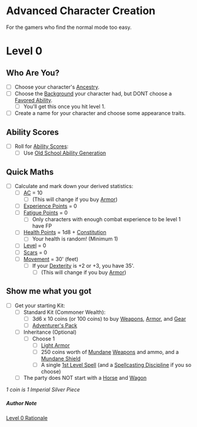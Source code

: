 # Advanced Character Creation
For the gamers who find the normal mode too easy.
# Level 0
## Who Are You?
- [ ] Choose your character's [Ancestry](../../Player%20Characters/Ancenstries/Ancestry.md).
- [ ] Choose the [Background](../../Player%20Characters/Backgrounds.md) your character had, but DONT choose a [Favored Ability](../../Player%20Characters/Favored%20Ability.md).
	- [ ] You'll get this once you hit level 1.
- [ ] Create a name for your character and choose some appearance traits.
## Ability Scores
- [ ] Roll for [Ability Scores](../../Player%20Characters/Chosen%20Statistics/Ability%20Scores.md):
	- [ ] Use [Old School Ability Generation](Level%200%20Characters/Old%20School%20Ability%20Generation.md)
## Quick Maths
- [ ] Calculate and mark down your derived statistics:
	- [ ] [AC](../../Player%20Characters/Derived%20Statistics/Armor%20Class.md) = 10
		- [ ] (This will change if you buy [Armor](../../Items/Armor.md))
	- [ ] [Experience Points](../../Player%20Characters/Derived%20Statistics/Experience%20Points.md) = 0
	- [ ] [Fatigue Points](../../Player%20Characters/Derived%20Statistics/Fatigue%20Points.md) = 0
		- [ ] Only characters with enough combat experience to be level 1 have FP
	- [ ] [Health Points](../../Player%20Characters/Derived%20Statistics/Health%20Points.md) = 1d8 + [Constitution](../../Player%20Characters/Chosen%20Statistics/Constitution.md)
		- [ ] Your health is random! (Minimum 1)
	- [ ] [Level](../../Player%20Characters/Derived%20Statistics/Level.md) = 0
	- [ ] [Scars](../../Player%20Characters/Derived%20Statistics/Scars.md) = 0
	- [ ] [Movement](../../Game%20Procedures/Movement.md) = 30' (feet)
		- [ ] If your [Dexterity](../../Player%20Characters/Chosen%20Statistics/Dexterity.md) is +2 or +3, you have 35'.
			- [ ] (This will change if you buy [Armor](../../Items/Armor.md))
## Show me what you got
- [ ] Get your starting Kit:
	- [ ] Standard Kit (Commoner Wealth):
		- [ ] 3d6 x 10 coins (or 100 coins) to buy [Weapons](../../Items/Weapons.md), [Armor](../../Items/Armor.md), and [Gear](../../Items/Standard%20Gear.md)
		- [ ] [Adventurer's Pack](../../Items/Individual%20Item%20Cards/Gear/100%20Coins/Adventurer's%20Pack.md)
	- [ ] Inheritance (Optional)
		- [ ] Choose 1
			- [ ] [Light Armor](../../Items/Individual%20Item%20Cards/Armors/Mundane%20Armors/Light%20Armor.md)
			- [ ] 250 coins worth of [Mundane](../../Items/Material%20Properties/Mundane%20Property.md) [Weapons](../../Items/Weapons.md) and ammo, and a [Mundane Shield](../../Items/Individual%20Item%20Cards/Armors/Mundane%20Armors/Mundane%20Shield.md)
			- [ ] A single [1st Level Spell](../../Magic/Spells/Mythril%20Spells/Level%201/1st%20Level%20Spells.md) (and a [Spellcasting Discipline](../../Magic/The%20Spellcasting%20Disciplines/Spellcasting%20Disciplines.md) if you so choose)
	- [ ] The party does NOT start with a [Horse](../../Items/Individual%20Item%20Cards/Gear/250%20Coins/Horse,%20Draft.md) and [Wagon](../../Items/Individual%20Item%20Cards/Gear/250%20Coins/Wagon.md)

*1 coin is 1 Imperial Silver Piece*

##### Author Note
[Level 0 Rationale](../../Foreword/Author's%20Notes/Level%200%20Rationale.md)